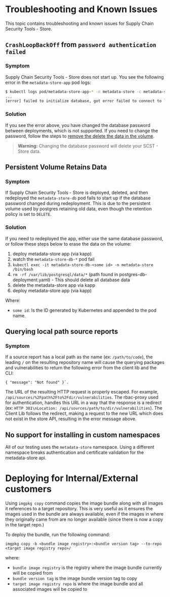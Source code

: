 # Troubleshooting and Known Issues
This topic contains troubleshooting and known issues for Supply Chain Security Tools - Store.

## `CrashLoopBackOff` from `password authentication failed`

### Symptom
Supply Chain Security Tools - Store does not start up. You see the following error in the `metadata-store-app` pod logs:

```sh
$ kubectl logs pod/metadata-store-app-* -n metadata-store -c metadata-store-app
...
[error] failed to initialize database, got error failed to connect to `host=metadata-store-db user=metadata-store-user database=metadata-store`: server error (FATAL: password authentication failed for user "metadata-store-user" (SQLSTATE 28P01))
```

### Solution

If you see the error above, you have changed the database password between deployments, which is not supported. If you need to change the password, follow the steps to [remove the delete the data in the volume](known_issues.md#persistent-volume-retains-data). 
> **Warning:** Changing the database password will delete your SCST - Store data.

## <a id='persistent-volume-retains-data'></a> Persistent Volume Retains Data

### Symptom
If Supply Chain Security Tools - Store is deployed, deleted, and then redeployed the `metadata-store-db` pod fails to start up if the database password changed during redeployment. This is due to the persistent volume used by postgres retaining old data, even though the retention policy is set to `DELETE`.

### Solution 

If you need to redeployed the app, either use the same database password, or follow these steps below to erase the data on the volume:

1. deploy metadata-store app (via kapp)
2. watch the `metadata-store-db-*` pod fail
3. `kubectl exec -it metadata-store-db-<some id> -n metadata-store /bin/bash`
4. `rm -rf /var/lib/postgresql/data/*` (path found in postgres-db-deployment.yaml) - This should delete all database data
5. delete the metadata-store app via kapp
6. deploy metadata-store app (via kapp)

Where:

- `some id`: Is the ID generated by Kubernetes and appended to the pod name.

## Querying local path source reports

### Symptom
If a source report has a local path as the name (ex: `/path/to/code`), the leading `/` on the resulting repository name will cause the querying packages and vulnerabilities to return the following error from the client lib and the CLI:
```
{ "message": "Not found" }`.
```

The URL of the resulting HTTP request is properly escaped. For example, `/api/sources/%2Fpath%2Fto%2Fdir/vulnerabilities`. The rbac-proxy used for authentication, handles this URL in a way that the response is a redirect (ex: `HTTP 301\nLocation: /api/sources/path/to/dir/vulnerabilities`). The Client Lib follows the redirect, making a request to the new URL which does not exist in the store API, resulting in the error message above.

## No support for installing in custom namespaces

All of our testing uses the `metadata-store` namespace. Using a different namespace breaks authentication and certificate validation for the metadata-store api.

# Deploying for Internal/External customers

Using `imgpkg copy` command copies the image bundle along with all images it references to a target repository. This is very useful as it ensures the images used in the bundle are always
available, even if the images in where they originally came from are no longer available (since there is now a copy in the target repo.)

To deploy the bundle, run the following command:

`imgpkg copy -b <bundle image registry>:<bundle version tag> --to-repo <target image registry repo>/`

where:

* `bundle image registry` is the registry where the image bundle currently will be copied from
* `bundle version tag` is the image bundle version tag to copy
* `target image registry repo` is where the image bundle and all associated images will be copied to
